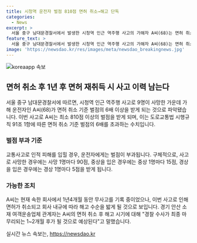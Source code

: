 ```yaml
---
title: 시청역 운전자 벌점 810점 면허 취소→해고 단독
categories:
  - News
excerpt: >
  서울 중구 남대문경찰서에서 발생한 시청역 인근 역주행 사고의 가해자 A씨(68)는 면허 취소 기준 벌점의 6배 이상을 받아 회사에서 해고될 전망이다. 이번 사고로 인해 A씨는 최소 810점의 벌점을 받을 것으로 전망되며, 회사 내규에 따라 해고될 것으로 예상된다. 이에 따라 A씨는 1~2개월 내에 해고될 것으로 보이며, 면허를 1년 후 재취득해도 사고 이력이 남을 것으로 예상된다. A씨는 주변에 자동차 급발진으로 사고가 발생했다고 주장하고 있으며, 경찰은 A씨를 업무상과실치사상 혐의로 입건했다.
feature_text: >
  서울 중구 남대문경찰서에서 발생한 시청역 인근 역주행 사고의 가해자 A씨(68)는 면허 취소 기준 벌점의 6배 이상을 받아 회사에서 해고될 전망이다. 이번 사고로 인해 A씨는 최소 810점의 벌점을 받을 것으로 전망되며, 회사 내규에 따라 해고될 것으로 예상된다. 이에 따라 A씨는 1~2개월 내에 해고될 것으로 보이며, 면허를 1년 후 재취득해도 사고 이력이 남을 것으로 예상된다. A씨는 주변에 자동차 급발진으로 사고가 발생했다고 주장하고 있으며, 경찰은 A씨를 업무상과실치사상 혐의로 입건했다.
image: 'https://newsdao.kr/res/images/meta/newsdao_breakingnews.jpg'
---
```


<p><img src="https://newsdao.kr/res/images/meta/newsdao_breakingnews.jpg" alt="koreaapp 속보" /></p>

<h2 data-ke-size="size26">면허 취소 후 1년 후 면허 재취득 시 사고 이력 남는다</h2>

<p data-ke-size="size16">서울 중구 남대문경찰서에 따르면, 시청역 인근 역주행 사고로 9명이 사망한 가운데 가해 운전자인 A씨(68)가 면허 취소 기준 벌점의 6배 이상을 받게 되는 것으로 파악됐습니다. 이번 사고로 A씨는 최소 810점 이상의 벌점을 받게 되며, 이는 도로교통법 시행규칙 91조 1항에 따른 면허 취소 기준 벌점의 6배를 초과하는 수치입니다.</p>

<h3>벌점 부과 기준</h3>

<p data-ke-size="size16">교통사고로 인적 피해를 입힐 경우, 운전자에게는 벌점이 부과됩니다. 구체적으로, 사고로 사망한 경우에는 사망 1명마다 90점, 중상을 입은 경우에는 중상 1명마다 15점, 경상을 입은 경우에는 경상 1명마다 5점을 받게 됩니다.</p>

<h3>가능한 조치</h3>

<p data-ke-size="size16">A씨는 현재 속한 회사에서 1년4개월 동안 무사고를 기록 중이었으나, 이번 사고로 인해 면허가 취소되고 회사 내규에 따라 해고 수순을 밟게 될 것으로 보입니다. 경기 안산 소재 여객운송업체 관계자는 A씨의 면허 취소 후 해고 시기에 대해 "경찰 수사가 최종 마무리되는 1~2개월 후가 될 것으로 예상된다"고 말했습니다.</p>
실시간 뉴스 속보는, <a href="https://newsdao.kr" rel="dofollow">https://newsdao.kr</a>



